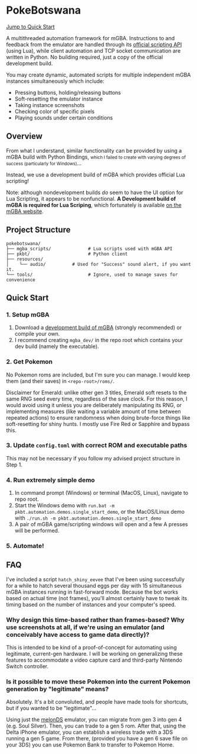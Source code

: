 # PokeBotswana

[Jump to Quick Start](#quick-start)

A multithreaded automation framework for mGBA. Instructions to and feedback from the emulator are handled through its [official scripting API](https://mgba.io/docs/scripting.html) (using Lua), while client automation and TCP socket communication are written in Python. No building required, just a copy of the official development build.

You may create dynamic, automated scripts for multiple independent mGBA instances simultaneously which include:
* Pressing buttons, holding/releasing buttons
* Soft-resetting the emulator instance
* Taking instance screenshots
* Checking color of specific pixels
* Playing sounds under certain conditions

## Overview

From what I understand, similar functionality can be provided by using a mGBA build with Python Bindings, <small>which I failed to create with varying degrees of success (particularly for Windows)</small>...

Instead, we use a development build of mGBA which provides official Lua scripting!

Note: although nondevelopment builds <i>do</i> seem to have the UI option for Lua Scripting, it appears to be nonfunctional. <b>A Development build of mGBA is required for Lua Scriping</b>, which fortunately is available [on the mGBA website](https://mgba.io/downloads.html#development-downloads).

## Project Structure

```
pokebotswana/
├── mgba_scripts/              # Lua scripts used with mGBA API
├── pkbt/                      # Python client
├── resources/
│    └── audio/          # Used for "Success" sound alert, if you want it.
└── tools/                     # Ignore, used to manage saves for convenience
```

## Quick Start

### 1. Setup mGBA

1. Download a [development build of mGBA](https://mgba.io/downloads.html#development-downloads) (strongly recommended) or compile your own.
2. I recommend creating `mgba_dev/` in the repo root which contains your dev build (namely the executable).

### 2. Get Pokemon

No Pokemon roms are included, but I'm sure you can manage. I would keep them (and their saves) in `<repo-root>/roms/`.

Disclaimer for Emerald: unlike other gen 3 titles, Emerald soft resets to the same RNG seed every time, regardless of the save clock. For this reason, I would avoid using it unless you are deliberately manipulating its RNG, or implementing measures (like waiting a variable amount of time between repeated actions) to ensure randomness when doing brute-force things like soft-resetting for shiny hunts. I mostly use Fire Red or Sapphire and bypass this.

### 3. Update `config.toml` with correct ROM and executable paths

This may not be necessary if you follow my advised project structure in Step 1.

### 4. Run extremely simple demo

1. In command prompt (Windows) or terminal (MacOS, Linux), navigate to repo root.
2. Start the Windows demo with `run.bat -m pkbt.automation.demos.single_start_demo`, or the MacOS/Linux demo with `./run.sh -m pkbt.automation.demos.single_start_demo`
3. A pair of mGBA game/scripting windows will open and a few A presses will be performed.

### 5. Automate!

## FAQ

I've included a script `hatch_shiny_eevee` that I've been using successfully for a while to hatch several thousand eggs per day with 15 simultaneous mGBA instances running in fast-forward mode. Because the bot works based on actual time (not frames), you'll almost certainly have to tweak its timing based on the number of instances and your computer's speed.

### Why design this time-based rather than frames-based? Why use screenshots at all, if we're using an emulator (and conceivably have access to game data directly)?

This is intended to be kind of a proof-of-concept for automating using legitimate, current-gen hardware. I will be working on generalizing these features to accommodate a video capture card and third-party Nintendo Switch controller.

### Is it possible to move these Pokemon into the current Pokemon generation by "legitimate" means?

Absolutely. It's a bit convoluted, and people have made tools for shortcuts, but if you wanted to be "legitimate"...

Using just the [melonDS](https://melonds.kuribo64.net/) emulator, you can migrate from gen 3 into gen 4 (e.g. Soul Silver). Then, you can trade to a gen 5 rom. After that, using the Delta iPhone emulator, you can establish a wireless trade with a 3DS running a gen 5 game. From there, (provided you have a gen 6 save file on your 3DS) you can use Pokemon Bank to transfer to Pokemon Home.